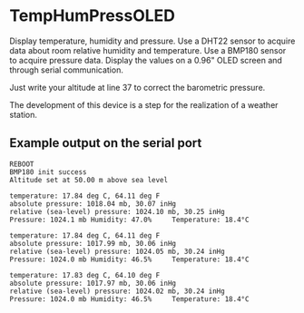 # TempHumPressOLED
Display temperature, humidity and pressure. Use a DHT22 sensor to acquire data about room relative humidity and temperature. Use a  BMP180 sensor to acquire pressure data. Display the values on a 0.96" OLED screen and through serial communication.

Just write your altitude at line 37 to correct the barometric pressure.

The development of this device is a step for the realization of a weather station.

## Example output on the serial port
```
REBOOT
BMP180 init success
Altitude set at 50.00 m above sea level

temperature: 17.84 deg C, 64.11 deg F
absolute pressure: 1018.04 mb, 30.07 inHg
relative (sea-level) pressure: 1024.10 mb, 30.25 inHg
Pressure: 1024.1 mb	Humidity: 47.0%		Temperature: 18.4°C

temperature: 17.84 deg C, 64.11 deg F
absolute pressure: 1017.99 mb, 30.06 inHg
relative (sea-level) pressure: 1024.05 mb, 30.24 inHg
Pressure: 1024.0 mb	Humidity: 46.5%		Temperature: 18.4°C

temperature: 17.83 deg C, 64.10 deg F
absolute pressure: 1017.97 mb, 30.06 inHg
relative (sea-level) pressure: 1024.02 mb, 30.24 inHg
Pressure: 1024.0 mb	Humidity: 46.5%		Temperature: 18.4°C
```
